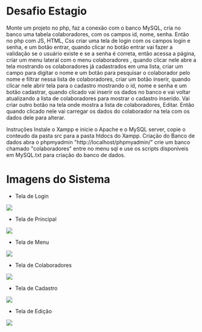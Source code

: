 # Desafio Estagio 
Monte um projeto no php, faz a conexão com o banco MySQL, cria no banco uma tabela colaboradores, com os campos id, nome, senha. 
Então no php com JS, HTML, Css criar uma tela de login com os campos login e senha, e um botão entrar, quando clicar no botão entrar vai fazer a validação se o usuário existe e se a senha é correta, então acessa a página, criar um menu lateral com o menu colaboradores , quando clicar nele abre a tela mostrando os colaboradores já cadastrados em uma lista, criar um campo para digitar o nome e um botão para pesquisar o colaborador pelo nome e filtrar nessa lista de colaboradores, criar um botão inserir, quando clicar nele abrir tela para o cadastro mostrando o id, nome e senha e um botão cadastrar, quando clicado vai inserir os dados no banco e vai voltar atualizando a lista de colaboradores para mostrar o cadastro inserido. 
Vai criar outro botão na tela onde mostra a lista de colaboradores, Editar. Então quando clicado nele vai carregar os dados do colaborador na tela com os dados dele para alterar.

Instruções
Instale o Xampp e inicie o Apache e o MySQL server, copie o conteudo da pasta src para a pasta htdocs do Xampp.
Criação do Banco de dados abra o phpmyadmin "http://localhost/phpmyadmin/" crie um banco chamado "colaboradores" entre no menu sql e use os scripts disponiveis em MySQL.txt para criação do banco de dados.

# Imagens do Sistema

- Tela de Login
<img src="https://github.com/HeltonEng/DesafioEstagioWeb/blob/main/img/Login.jpg"/>

- Tela de Principal
<img src="https://github.com/HeltonEng/DesafioEstagioWeb/blob/main/img/Principal.jpg"/>

- Tela de Menu
<img src="https://github.com/HeltonEng/DesafioEstagioWeb/blob/main/img/Menu.jpg"/>

- Tela de Colaboradores
<img src="https://github.com/HeltonEng/DesafioEstagioWeb/blob/main/img/Colaboradores.jpg"/>

- Tela de Cadastro 
<img src="https://github.com/HeltonEng/DesafioEstagioWeb/blob/main/img/Inserir.jpg"/>

- Tela de Edição
<img src="https://github.com/HeltonEng/DesafioEstagioWeb/blob/main/img/Editar.jpg"/>
